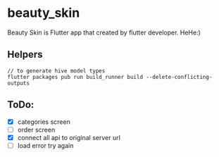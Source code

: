 # beauty_skin

Beauty Skin is Flutter app that created by flutter developer. HeHe:)

## Helpers

```
// to generate hive model types
flutter packages pub run build_runner build --delete-conflicting-outputs
```

## ToDo:
- [x] categories screen
- [ ] order screen
- [x] connect all api to original server url
- [ ] load error try again
